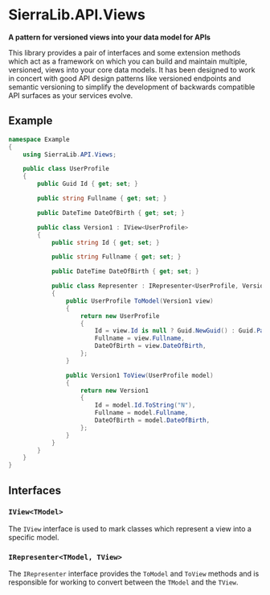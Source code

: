 # SierraLib.API.Views
**A pattern for versioned views into your data model for APIs**

This library provides a pair of interfaces and some extension methods which act as a framework
on which you can build and maintain multiple, versioned, views into your core data models. It
has been designed to work in concert with good API design patterns like versioned endpoints
and semantic versioning to simplify the development of backwards compatible API surfaces as
your services evolve.

## Example

```csharp
namespace Example
{
    using SierraLib.API.Views;

    public class UserProfile
    {
        public Guid Id { get; set; }

        public string Fullname { get; set; }

        public DateTime DateOfBirth { get; set; }

        public class Version1 : IView<UserProfile>
        {
            public string Id { get; set; }

            public string Fullname { get; set; }

            public DateTime DateOfBirth { get; set; }

            public class Representer : IRepresenter<UserProfile, Version1>
            {
                public UserProfile ToModel(Version1 view)
                {
                    return new UserProfile
                    {
                        Id = view.Id is null ? Guid.NewGuid() : Guid.ParseExact(view.Id, "N"),
                        Fullname = view.Fullname,
                        DateOfBirth = view.DateOfBirth,
                    };
                }

                public Version1 ToView(UserProfile model)
                {
                    return new Version1
                    {
                        Id = model.Id.ToString("N"),
                        Fullname = model.Fullname,
                        DateOfBirth = model.DateOfBirth,
                    };
                }
            }
        }
    }
}
```

## Interfaces

### `IView<TModel>`
The `IView` interface is used to mark classes which represent a view into a specific model.

### `IRepresenter<TModel, TView>`
The `IRepresenter` interface provides the `ToModel` and `ToView` methods and is responsible for
working to convert between the `TModel` and the `TView`.